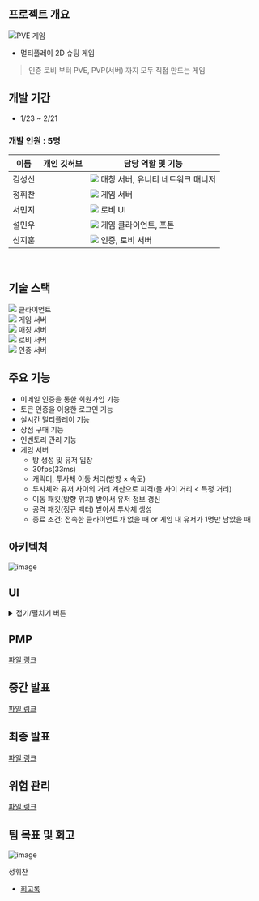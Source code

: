 ## 프로젝트 개요
![PVE 게임](https://user-images.githubusercontent.com/40656425/221360737-dd27c513-c0cc-468a-809d-aeb4a35922eb.png)
- 멀티플레이 2D 슈팅 게임
> 인증 로비 부터 PVE, PVP(서버) 까지 모두 직접 만드는 게임


## 개발 기간
- 1/23 ~ 2/21

### 개발 인원 : 5명
| 이름 | 개인 깃허브 | 담당 역할 및 기능 |
| ------ | ---------- | ------ |
| 김성신 |      | <img src="https://img.shields.io/badge/-BE-red"> 매칭 서버, 유니티 네트워크 매니저 |
| 정휘찬 |      | <img src="https://img.shields.io/badge/-BE-red"> 게임 서버     |
| 서민지 |      | <img src="https://img.shields.io/badge/-FE-blue"> 로비 UI |
| 설민우 |      | <img src="https://img.shields.io/badge/-FE-blue"> 게임 클라이언트, 포톤 |
| 신지훈 |      | <img src="https://img.shields.io/badge/-BE-red"> 인증, 로비 서버|
<br/>

## 기술 스택
<img src="https://img.shields.io/badge/Unity-FFFFFF?style=for-the-badge&logo=Unity&logoColor=black"> 클라이언트\
<img src="https://img.shields.io/badge/C++-00599C?style=for-the-badge&logo=C++&logoColor=white"> 게임 서버\
<img src="https://img.shields.io/badge/C Sharp-239120?style=for-the-badge&logo=C Sharp&logoColor=white"> 매칭 서버\
<img src="https://img.shields.io/badge/Node.js-339933?style=for-the-badge&logo=Node.js&logoColor=white"> 로비 서버\
<img src="https://img.shields.io/badge/NestJS-E0234E?style=for-the-badge&logo=NestJS&logoColor=white"> 인증 서버


## 주요 기능
- 이메일 인증을 통한 회원가입 기능
- 토큰 인증을 이용한 로그인 기능
- 실시간 멀티플레이 기능
- 상점 구매 기능
- 인벤토리 관리 기능
- 게임 서버
  - 방 생성 및 유저 입장
  - 30fps(33ms)
  - 캐릭터, 투사체 이동 처리(방향 × 속도)
  - 투사체와 유저 사이의 거리 계산으로 피격(둘 사이 거리 < 특정 거리)
  - 이동 패킷(방향 위치) 받아서 유저 정보 갱신
  - 공격 패킷(정규 벡터) 받아서 투사체 생성
  - 종료 조건: 접속한 클라이언트가 없을 때 or 게임 내 유저가 1명만 남았을 때

## 아키텍처
![image](https://user-images.githubusercontent.com/40656425/221357105-8fa68669-98f0-497e-9e9b-ea692981225e.png)

## UI

<details>
<summary>접기/펼치기 버튼</summary>
<div markdown="1">

### 게임 접속
[이미지](https://github.com/sgdevcamp2022/ants/blob/main/img/ForReadMe/%EB%A1%9C%EA%B7%B8%EC%9D%B8.png)

### 회원 가입
[이미지](https://github.com/sgdevcamp2022/ants/blob/main/img/ForReadMe/%ED%9A%8C%EC%9B%90%EA%B0%80%EC%9E%85.png)

### 게임 로비
[이미지](https://github.com/sgdevcamp2022/ants/blob/main/img/ForReadMe/%EA%B2%8C%EC%9E%84%20%EB%A1%9C%EB%B9%84.png)

### 채팅
[이미지](https://github.com/sgdevcamp2022/ants/blob/main/img/ForReadMe/%EC%B1%84%ED%8C%85.png)

### 설정
[이미지](https://github.com/sgdevcamp2022/ants/blob/main/img/ForReadMe/%EC%84%A4%EC%A0%95.png)

### 상점
[이미지](https://github.com/sgdevcamp2022/ants/blob/main/img/ForReadMe/%EC%83%81%EC%A0%90.png)

### 인벤토리
[이미지](https://github.com/sgdevcamp2022/ants/blob/main/img/ForReadMe/%EC%9D%B8%EB%B2%A4%ED%86%A0%EB%A6%AC.png)

### 게임모드 선택
[이미지](https://github.com/sgdevcamp2022/ants/blob/main/img/ForReadMe/%EA%B2%8C%EC%9E%84%EB%AA%A8%EB%93%9C%20%EC%84%A0%ED%83%9D.png)

### PVP 게임
[이미지](https://github.com/sgdevcamp2022/ants/blob/main/img/ForReadMe/PVP%20%EA%B2%8C%EC%9E%84.png)

### PVE 게임
[이미지](https://github.com/sgdevcamp2022/ants/blob/main/img/ForReadMe/PVE%20%EA%B2%8C%EC%9E%84.png)

### PVE 방 목록 및 방생성
[이미지](https://github.com/sgdevcamp2022/ants/blob/main/img/ForReadMe/PVE%20%EB%B0%A9%20%EB%AA%A9%EB%A1%9D%20%EB%B0%8F%20%EC%83%9D%EC%84%B1.png)

### PVE 대기방
[이미지](https://github.com/sgdevcamp2022/ants/blob/main/img/ForReadMe/PVE%20%EB%8C%80%EA%B8%B0%EB%B0%A9.png)

### PVE 게임
[이미지](https://github.com/sgdevcamp2022/ants/blob/main/img/ForReadMe/PVE%20%EA%B2%8C%EC%9E%84.png)

</div>
</details>




## PMP
[파일 링크](https://github.com/sgdevcamp2022/ants/blob/main/doc/PPT/%5BPMP%5D%20%EC%A0%84%EB%9D%BC_Ants.pdf)
## 중간 발표
[파일 링크](https://github.com/sgdevcamp2022/ants/blob/main/doc/PPT/%5B%EC%A4%91%EA%B0%84%EB%B0%9C%ED%91%9C%5D%20%EC%A0%84%EB%9D%BC_Ants.pdf)
## 최종 발표
[파일 링크](https://github.com/sgdevcamp2022/ants/blob/main/doc/PPT/%5B%EC%B5%9C%EC%A2%85%EB%B0%9C%ED%91%9C%5D%20%EC%A0%84%EB%9D%BC_Ants.pdf)
## 위험 관리
[파일 링크](https://github.com/sgdevcamp2022/ants/tree/main/doc/risk_management)
## 팀 목표 및 회고
![image](https://user-images.githubusercontent.com/40656425/221360536-9da8fa45-2645-4f97-ba65-14583c3198a4.png)


정휘찬
- [회고록](https://velog.io/@oak_cassia/%ED%94%84%EB%A1%9C%EC%A0%9D%ED%8A%B8%EC%97%90%EC%84%9C-%EC%96%BB%EC%9D%80-%EA%B2%83)
